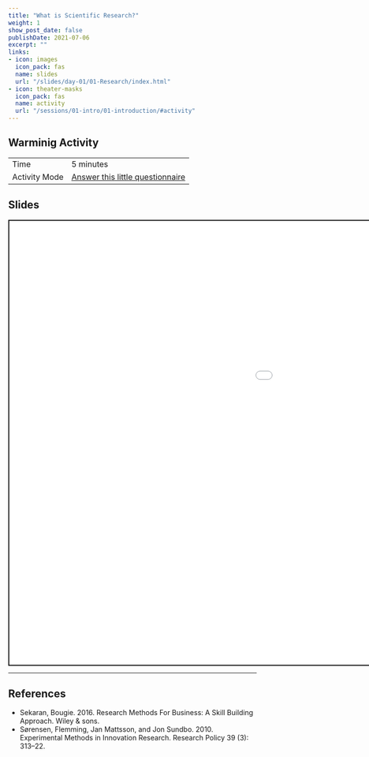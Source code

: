 ```yaml
---
title: "What is Scientific Research?"
weight: 1
show_post_date: false
publishDate: 2021-07-06
excerpt: ""
links:
- icon: images
  icon_pack: fas
  name: slides
  url: "/slides/day-01/01-Research/index.html"
- icon: theater-masks
  icon_pack: fas
  name: activity
  url: "/sessions/01-intro/01-introduction/#activity"
---
```


<script src="{{< blogdown/postref >}}index_files/clipboard/clipboard.min.js"></script>
<link href="{{< blogdown/postref >}}index_files/xaringanExtra-clipboard/xaringanExtra-clipboard.css" rel="stylesheet" />
<script src="{{< blogdown/postref >}}index_files/xaringanExtra-clipboard/xaringanExtra-clipboard.js"></script>
<script>window.xaringanExtraClipboard(null, {"button":"Copy Code","success":"Copied!","error":"Press Ctrl+C to Copy"})</script>
<script src="{{< blogdown/postref >}}index_files/fitvids/fitvids.min.js"></script>

## Warminig Activity

<div class="activity-table">

|               |                                                                                                                                                     |
|:--------------|:----------------------------------------------------------------------------------------------------------------------------------------------------|
| Time          | 5 minutes                                                                                                                                           |
| Activity Mode | [Answer this little questionnaire](https://docs.google.com/forms/d/e/1FAIpQLSenRqlI99pW-Sll9gJFIVwNG0N-gbxhOYT8dUxX4uD8yRGn2A/viewform?usp=sf_link) |

</div>

## Slides

<div class="shareagain" style="min-width:300px;margin:1em auto;" data-exeternal="1">
<iframe src="/slides/day-01/01-Research/index.html" width="1600" height="900" style="border:2px solid currentColor;" loading="lazy" allowfullscreen></iframe>
<script>fitvids('.shareagain', {players: 'iframe'});</script>
</div>

------------------------------------------------------------------------

## References

- Sekaran, Bougie. 2016. Research Methods For Business: A Skill Building Approach. Wiley & sons.
- Sørensen, Flemming, Jan Mattsson, and Jon Sundbo. 2010. Experimental Methods in Innovation Research. Research Policy 39 (3): 313–22.
